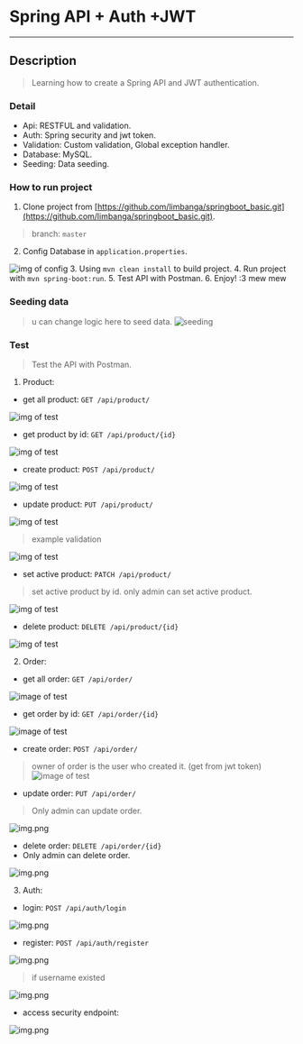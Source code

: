 # Spring API + Auth +JWT

---
## Description
> Learning how to create a Spring API and JWT authentication.
### Detail
- Api: RESTFUL and validation.
- Auth: Spring security and jwt token.
- Validation: Custom validation, Global exception handler.
- Database: MySQL.
- Seeding: Data seeding.

### How to run project
1. Clone project from [https://github.com/limbanga/springboot_basic.git](https://github.com/limbanga/springboot_basic.git).
> branch: `master`
2. Config Database in `application.properties`.

![img of config](previews/config.png)
3. Using `mvn clean install` to build project.
4. Run project with `mvn spring-boot:run`.
5. Test API with Postman.
6. Enjoy! :3 mew mew
### Seeding data 
> u can change logic here to seed data.
![seeding](previews/seeding.png)
### Test

> Test the API with Postman.
1. Product:
- get all product: `GET /api/product/`

![img of test](previews/product_get_all.png)

- get product by id: `GET /api/product/{id}`

![img of test](previews/product_get_by_id.png)

- create product: `POST /api/product/`

![img of test](previews/product_create.png)

- update product: `PUT /api/product/`

![img of test](previews/product_update.png)
> example validation
>
![img of test](previews/product_update_validation.png)

- set active product: `PATCH /api/product/`
> set active product by id. only admin can set active product. 

![img of test](previews/product_patch.png)

- delete product: `DELETE /api/product/{id}`

![img of test](previews/product_delete.png)

2. Order:
- get all order: `GET /api/order/`

![image of test](previews/order_get_all.png)

- get order by id: `GET /api/order/{id}`

![image of test](previews/order_get_by_id.png)

- create order: `POST /api/order/`
> owner of order is the user who created it. (get from jwt token)
![image of test](previews/order_create.png)

- update order: `PUT /api/order/`
> Only admin can update order.
> 
![img.png](previews/order_update.png)

- delete order: `DELETE /api/order/{id}`
- Only admin can delete order.

![img.png](previews/order_delete.png)

3. Auth:
- login: `POST /api/auth/login`

![img.png](previews/login.png)

- register: `POST /api/auth/register`

![img.png](previews/register.png)
> if username existed
> 
![img.png](previews/register_existed.png)

- access security endpoint:

![img.png](previews/access_secure.png)
